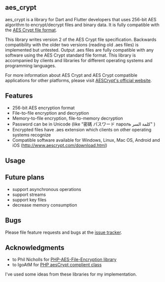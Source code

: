## aes_crypt

aes_crypt is a library for Dart and Flutter developers
that uses 256-bit AES algorithm to encrypt/decrypt files and binary data. 
It is fully compatible with the 
[AES Crypt file format](https://www.aescrypt.com/aes_file_format.html).

This library writes version 2 of the AES Crypt file specification. Backwards compatibility 
with the older two versions (reading old .aes files) is implemented but untested. 
Output .aes files are fully compatible with any software using the AES Crypt standard file format.
This library is accompanied by clients and libraries for different operating systems
and programming languages.

For more information about AES Crypt and AES Crypt compatible 
applications for other platforms, please visit [AESCrypt's official website](https://www.aescrypt.com).  
 
## Features

- 256-bit AES encryption format
- File-to-file encryption and decryption
- Memory-to-file encryption, file-to-memory decryption
- Password can be in Unicode (like "密碼 パスワード пароль كلمة السر" )
- Encrypted files have .aes extension which clients on other operating systems recognize
- Compatible software available for Windows, Linux, Mac OS, Android and iOS 
(http://www.aescrypt.com/download.html)

## Usage


## Future plans

- support asynchronous operations
- support streams
- support key files
- decrease memory consumption

## Bugs

Please file feature requests and bugs at the [issue tracker][tracker].

[tracker]: http://example.com/issues/replaceme

## Acknowledgments

- to Phil Nicholls for [PHP-AES-File-Encryption library](https://github.com/philios33/PHP-AES-File-Encryption) 
- to IgoAtM for [PHP aesCrypt complient class](https://forums.packetizer.com/viewtopic.php?f=72&t=403)

I've used some ideas from these libraries for my implementation.
